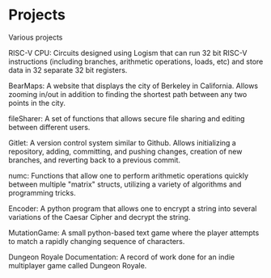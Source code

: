 # Projects
Various projects

RISC-V CPU:
Circuits designed using Logism that can run 32 bit RISC-V instructions (including branches, arithmetic operations, loads, etc) and store data in 32 separate 32 bit registers.

BearMaps:
A website that displays the city of Berkeley in California.
Allows zooming in/out in addition to finding the shortest path between any two points in the city.

fileSharer:
A set of functions that allows secure file sharing and editing between different users.

Gitlet:
A version control system similar to Github. 
Allows initializing a repository, adding, committing, and pushing changes, creation of new branches, and reverting back to a previous commit.

numc:
Functions that allow one to perform arithmetic operations quickly between multiple "matrix" structs, utilizing a variety of algorithms and programming tricks.

Encoder:
A python program that allows one to encrypt a string into several variations of the Caesar Cipher and decrypt the string.

MutationGame:
A small python-based text game where the player attempts to match a rapidly changing sequence of characters.

Dungeon Royale Documentation:
A record of work done for an indie multiplayer game called Dungeon Royale.  
